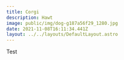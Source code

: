 ```yaml
---
title: Corgi
description: Hawt
image: public/img/dog-g187a56f29_1280.jpg
date: 2021-11-08T16:11:34.441Z
layout: ../../layouts/DefaultLayout.astro
---
```


Test
